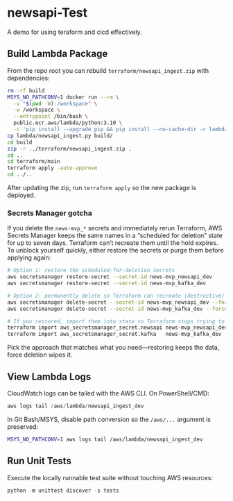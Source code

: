 # newsapi-Test
A demo for using teraform and cicd effectively.

## Build Lambda Package

From the repo root you can rebuild `terraform/newsapi_ingest.zip` with dependencies:

```bash
rm -rf build
MSYS_NO_PATHCONV=1 docker run --rm \
  -v "$(pwd -W):/workspace" \
  -w /workspace \
  --entrypoint /bin/bash \
  public.ecr.aws/lambda/python:3.10 \
  -c 'pip install --upgrade pip && pip install --no-cache-dir -r lambda/requirements.lock -t build'
cp lambda/newsapi_ingest.py build/
cd build
zip -r ../terraform/newsapi_ingest.zip .
cd ..
cd terraform/main
terraform apply -auto-approve
cd ../..
```

After updating the zip, run `terraform apply` so the new package is deployed.

### Secrets Manager gotcha

If you delete the `news-mvp_*` secrets and immediately rerun Terraform, AWS Secrets Manager keeps the same names in a “scheduled for deletion” state for up to seven days. Terraform can’t recreate them until the hold expires. To unblock yourself quickly, either restore the secrets or purge them before applying again:

```bash
# Option 1: restore the scheduled-for-deletion secrets
aws secretsmanager restore-secret --secret-id news-mvp_newsapi_dev
aws secretsmanager restore-secret --secret-id news-mvp_kafka_dev

# Option 2: permanently delete so Terraform can recreate (destructive)
aws secretsmanager delete-secret --secret-id news-mvp_newsapi_dev --force-delete-without-recovery
aws secretsmanager delete-secret --secret-id news-mvp_kafka_dev --force-delete-without-recovery

# If you restored, import them into state so Terraform stops trying to recreate
terraform import aws_secretsmanager_secret.newsapi news-mvp_newsapi_dev
terraform import aws_secretsmanager_secret.kafka   news-mvp_kafka_dev
```

Pick the approach that matches what you need—restoring keeps the data, force deletion wipes it.

## View Lambda Logs

CloudWatch logs can be tailed with the AWS CLI. On PowerShell/CMD:

```powershell
aws logs tail /aws/lambda/newsapi_ingest_dev
```

In Git Bash/MSYS, disable path conversion so the `/aws/...` argument is preserved:

```bash
MSYS_NO_PATHCONV=1 aws logs tail /aws/lambda/newsapi_ingest_dev
```

## Run Unit Tests

Execute the locally runnable test suite without touching AWS resources:

```powershell
python -m unittest discover -s tests
```
